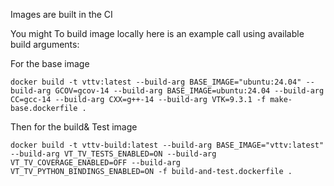 Images are built in the CI

You might 
To build image locally here is an example call using available build arguments:

For the base image
```shell
docker build -t vttv:latest --build-arg BASE_IMAGE="ubuntu:24.04" --build-arg GCOV=gcov-14 --build-arg BASE_IMAGE=ubuntu:24.04 --build-arg CC=gcc-14 --build-arg CXX=g++-14 --build-arg VTK=9.3.1 -f make-base.dockerfile .
```
Then for the build& Test image
```shell
docker build -t vttv-build:latest --build-arg BASE_IMAGE="vttv:latest" --build-arg VT_TV_TESTS_ENABLED=ON --build-arg VT_TV_COVERAGE_ENABLED=OFF --build-arg VT_TV_PYTHON_BINDINGS_ENABLED=ON -f build-and-test.dockerfile .
```

